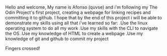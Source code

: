 Hello and welcome,
My name is Afonso (quvse) and i'm following my The Odin Project's first project, creating a webpage for linking recipes and committing it to github.
I hope that by the end of this project i will be able to demonstrate my skills using all that i've learned so far:
    .Use the linux operating system to do all my work
    .Use my skills with the CLI to navigate the OS
    .Use my knowledge of HTML to create a webpage 
    .Use my knowledge of git and github to commit my project

Fingers crossed!